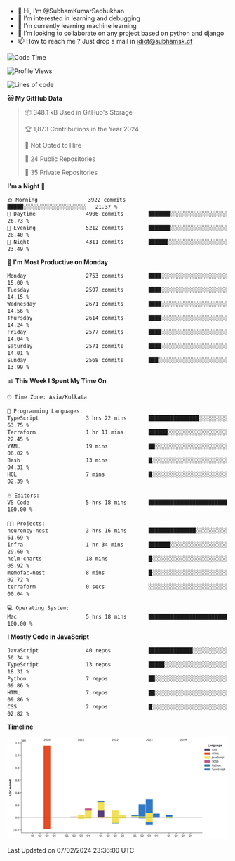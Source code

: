 - 👋 Hi, I’m @SubhamKumarSadhukhan
- 👀 I’m interested in learning and debugging
- 🌱 I’m currently learning machine learning
- 💞️ I’m looking to collaborate on any project based on python and django
- 📫 How to reach me ?
      Just drop a mail in idiot@subhamsk.cf

<!---
SubhamKumarSadhukhan/SubhamKumarSadhukhan is a ✨ special ✨ repository because its `README.md` (this file) appears on your GitHub profile.
You can click the Preview link to take a look at your changes.
--->


<!--START_SECTION:waka-->
![Code Time](http://img.shields.io/badge/Code%20Time-1%2C926%20hrs%203%20mins-blue)

![Profile Views](http://img.shields.io/badge/Profile%20Views-0-blue)

![Lines of code](https://img.shields.io/badge/From%20Hello%20World%20I%27ve%20Written-2.4%20million%20lines%20of%20code-blue)

**🐱 My GitHub Data** 

> 📦 348.1 kB Used in GitHub's Storage 
 > 
> 🏆 1,873 Contributions in the Year 2024
 > 
> 🚫 Not Opted to Hire
 > 
> 📜 24 Public Repositories 
 > 
> 🔑 35 Private Repositories 
 > 
**I'm a Night 🦉** 

```text
🌞 Morning                3922 commits        █████░░░░░░░░░░░░░░░░░░░░   21.37 % 
🌆 Daytime                4906 commits        ███████░░░░░░░░░░░░░░░░░░   26.73 % 
🌃 Evening                5212 commits        ███████░░░░░░░░░░░░░░░░░░   28.40 % 
🌙 Night                  4311 commits        ██████░░░░░░░░░░░░░░░░░░░   23.49 % 
```
📅 **I'm Most Productive on Monday** 

```text
Monday                   2753 commits        ████░░░░░░░░░░░░░░░░░░░░░   15.00 % 
Tuesday                  2597 commits        ████░░░░░░░░░░░░░░░░░░░░░   14.15 % 
Wednesday                2671 commits        ████░░░░░░░░░░░░░░░░░░░░░   14.56 % 
Thursday                 2614 commits        ████░░░░░░░░░░░░░░░░░░░░░   14.24 % 
Friday                   2577 commits        ████░░░░░░░░░░░░░░░░░░░░░   14.04 % 
Saturday                 2571 commits        ████░░░░░░░░░░░░░░░░░░░░░   14.01 % 
Sunday                   2568 commits        ███░░░░░░░░░░░░░░░░░░░░░░   13.99 % 
```


📊 **This Week I Spent My Time On** 

```text
🕑︎ Time Zone: Asia/Kolkata

💬 Programming Languages: 
TypeScript               3 hrs 22 mins       ████████████████░░░░░░░░░   63.75 % 
Terraform                1 hr 11 mins        ██████░░░░░░░░░░░░░░░░░░░   22.45 % 
YAML                     19 mins             ██░░░░░░░░░░░░░░░░░░░░░░░   06.02 % 
Bash                     13 mins             █░░░░░░░░░░░░░░░░░░░░░░░░   04.31 % 
HCL                      7 mins              █░░░░░░░░░░░░░░░░░░░░░░░░   02.39 % 

🔥 Editors: 
VS Code                  5 hrs 18 mins       █████████████████████████   100.00 % 

🐱‍💻 Projects: 
neuroncy-nest            3 hrs 16 mins       ███████████████░░░░░░░░░░   61.69 % 
infra                    1 hr 34 mins        ███████░░░░░░░░░░░░░░░░░░   29.60 % 
helm-charts              18 mins             █░░░░░░░░░░░░░░░░░░░░░░░░   05.92 % 
memofac-nest             8 mins              █░░░░░░░░░░░░░░░░░░░░░░░░   02.72 % 
terraform                0 secs              ░░░░░░░░░░░░░░░░░░░░░░░░░   00.04 % 

💻 Operating System: 
Mac                      5 hrs 18 mins       █████████████████████████   100.00 % 
```

**I Mostly Code in JavaScript** 

```text
JavaScript               40 repos            ██████████████░░░░░░░░░░░   56.34 % 
TypeScript               13 repos            █████░░░░░░░░░░░░░░░░░░░░   18.31 % 
Python                   7 repos             ██░░░░░░░░░░░░░░░░░░░░░░░   09.86 % 
HTML                     7 repos             ██░░░░░░░░░░░░░░░░░░░░░░░   09.86 % 
CSS                      2 repos             █░░░░░░░░░░░░░░░░░░░░░░░░   02.82 % 
```



**Timeline**

![Lines of Code chart](https://raw.githubusercontent.com/SubhamKumarSadhukhan/SubhamKumarSadhukhan/main/assets/bar_graph.png)


 Last Updated on 07/02/2024 23:36:00 UTC
<!--END_SECTION:waka-->
